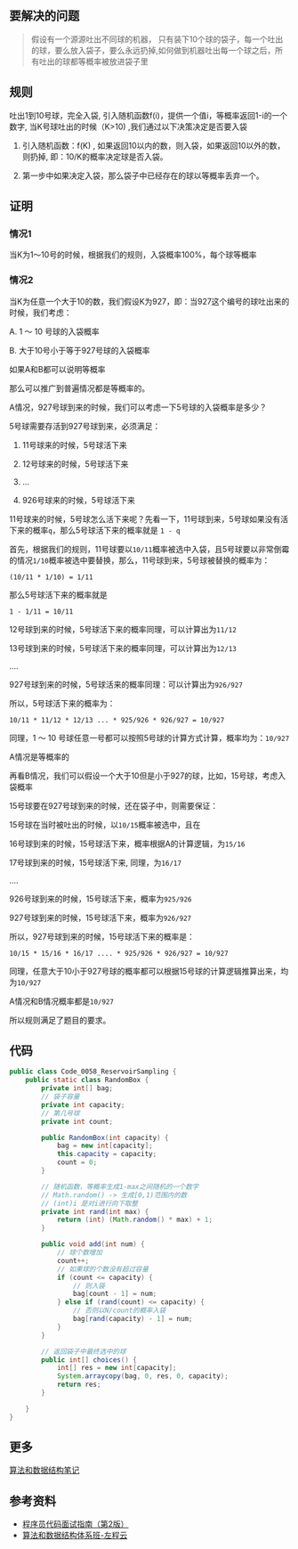 <meta name = "referrer" content = "no-referrer" />

## 要解决的问题

> 假设有一个源源吐出不同球的机器， 只有装下10个球的袋子，每一个吐出的球，要么放入袋子，要么永远扔掉,如何做到机器吐出每一个球之后，所有吐出的球都等概率被放进袋子里

## 规则

吐出1到10号球，完全入袋, 引入随机函数f(i)，提供一个值i，等概率返回1-i的一个数字, 当K号球吐出的时候（K>10) ,我们通过以下决策决定是否要入袋

1. 引入随机函数：f(K) , 如果返回10以内的数，则入袋，如果返回10以外的数，则扔掉, 即：10/K的概率决定球是否入袋。

2. 第一步中如果决定入袋，那么袋子中已经存在的球以等概率丢弃一个。

## 证明

### 情况1

当K为1～10号的时候，根据我们的规则，入袋概率100%，每个球等概率

### 情况2

当K为任意一个大于10的数，我们假设K为927，即：当927这个编号的球吐出来的时候，我们考虑：

A. 1 ～ 10 号球的入袋概率

B. 大于10号小于等于927号球的入袋概率

如果A和B都可以说明等概率

那么可以推广到普遍情况都是等概率的。

A情况，927号球到来的时候，我们可以考虑一下5号球的入袋概率是多少？

5号球需要存活到927号球到来，必须满足：

1. 11号球来的时候，5号球活下来

2. 12号球来的时候，5号球活下来

3. ...

4. 926号球来的时候，5号球活下来

11号球来的时候，5号球怎么活下来呢？先看一下，11号球到来，5号球如果没有活下来的概率`q`，那么5号球活下来的概率就是 `1 - q`

首先，根据我们的规则，11号球要以`10/11`概率被选中入袋，且5号球要以非常倒霉的情况`1/10`概率被选中要替换，那么，11号球到来，5号球被替换的概率为：

```text
(10/11 * 1/10) = 1/11
```

那么5号球活下来的概率就是

```text
1 - 1/11 = 10/11
```

12号球到来的时候，5号球活下来的概率同理，可以计算出为`11/12`

13号球到来的时候，5号球活下来的概率同理，可以计算出为`12/13`

....

927号球到来的时候，5号球活来的概率同理：可以计算出为`926/927`

所以，5号球活下来的概率为：

```text
10/11 * 11/12 * 12/13 ... * 925/926 * 926/927 = 10/927
```

同理，1 ～ 10 号球任意一号都可以按照5号球的计算方式计算，概率均为：`10/927`

A情况是等概率的

再看B情况，我们可以假设一个大于10但是小于927的球，比如，15号球，考虑入袋概率

15号球要在927号球到来的时候，还在袋子中，则需要保证：

15号球在当时被吐出的时候，以`10/15`概率被选中，且在

16号球到来的时候，15号球活下来，概率根据A的计算逻辑，为`15/16`

17号球到来的时候，15号球活下来, 同理，为`16/17`

....

926号球到来的时候，15号球活下来，概率为`925/926`

927号球到来的时候，15号球活下来，概率为`926/927`

所以，927号球到来的时候，15号球活下来的概率是：

```text
10/15 * 15/16 * 16/17 .... * 925/926 * 926/927 = 10/927
```

同理，任意大于10小于927号球的概率都可以根据15号球的计算逻辑推算出来，均为`10/927`

A情况和B情况概率都是`10/927`

所以规则满足了题目的要求。

## 代码

```java
public class Code_0058_ReservoirSampling {
    public static class RandomBox {
        private int[] bag;
        // 袋子容量
        private int capacity;
        // 第几号球
        private int count;

        public RandomBox(int capacity) {
            bag = new int[capacity];
            this.capacity = capacity;
            count = 0;
        }

        // 随机函数，等概率生成1-max之间随机的一个数字
        // Math.random() -> 生成[0,1)范围内的数
        // (int)i 是对i进行向下取整
        private int rand(int max) {
            return (int) (Math.random() * max) + 1;
        }

        public void add(int num) {
            // 球个数增加
            count++;
            // 如果球的个数没有超过容量
            if (count <= capacity) {
                // 则入袋
                bag[count - 1] = num;
            } else if (rand(count) <= capacity) {
                // 否则以N/count的概率入袋
                bag[rand(capacity) - 1] = num;
            }
        }

        // 返回袋子中最终选中的球
        public int[] choices() {
            int[] res = new int[capacity];
            System.arraycopy(bag, 0, res, 0, capacity);
            return res;
        }

    }
}
```

## 更多

[算法和数据结构笔记](https://github.com/GreyZeng/algorithm)

## 参考资料

- [程序员代码面试指南（第2版）](https://book.douban.com/subject/30422021/)
- [算法和数据结构体系班-左程云](https://ke.qq.com/course/3067253)